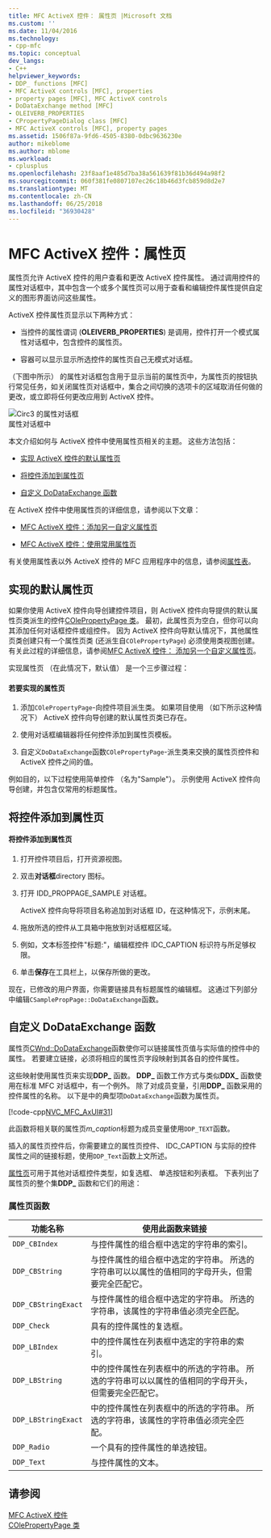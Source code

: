 ```yaml
---
title: MFC ActiveX 控件： 属性页 |Microsoft 文档
ms.custom: ''
ms.date: 11/04/2016
ms.technology:
- cpp-mfc
ms.topic: conceptual
dev_langs:
- C++
helpviewer_keywords:
- DDP_ functions [MFC]
- MFC ActiveX controls [MFC], properties
- property pages [MFC], MFC ActiveX controls
- DoDataExchange method [MFC]
- OLEIVERB_PROPERTIES
- CPropertyPageDialog class [MFC]
- MFC ActiveX controls [MFC], property pages
ms.assetid: 1506f87a-9fd6-4505-8380-0dbc9636230e
author: mikeblome
ms.author: mblome
ms.workload:
- cplusplus
ms.openlocfilehash: 23f8aaf1e485d7ba38a561639f81b36d494a98f2
ms.sourcegitcommit: 060f381fe0807107ec26c18b46d3fcb859d8d2e7
ms.translationtype: MT
ms.contentlocale: zh-CN
ms.lasthandoff: 06/25/2018
ms.locfileid: "36930428"
---
```

# <a name="mfc-activex-controls-property-pages"></a>MFC ActiveX 控件：属性页
属性页允许 ActiveX 控件的用户查看和更改 ActiveX 控件属性。 通过调用控件的属性对话框中，其中包含一个或多个属性页可以用于查看和编辑控件属性提供自定义的图形界面访问这些属性。  
  
 ActiveX 控件属性页显示以下两种方式：  
  
-   当控件的属性谓词 (**OLEIVERB_PROPERTIES**) 是调用，控件打开一个模式属性对话框中，包含控件的属性页。  
  
-   容器可以显示显示所选控件的属性页自己无模式对话框。  
  
 （下图中所示） 的属性对话框包含用于显示当前的属性页中，为属性页的按钮执行常见任务，如关闭属性页对话框中，集合之间切换的选项卡的区域取消任何做的更改，或立即将任何更改应用到 ActiveX 控件。  
  
 ![Circ3 的属性对话框](../mfc/media/vc373i1.gif "vc373i1")  
属性对话框中  
  
 本文介绍如何与 ActiveX 控件中使用属性页相关的主题。 这些方法包括：  
  
-   [实现 ActiveX 控件的默认属性页](#_core_implementing_the_default_property_page)  
  
-   [将控件添加到属性页](#_core_adding_controls_to_a_property_page)  
  
-   [自定义 DoDataExchange 函数](#_core_customizing_the_dodataexchange_function)  
  
 在 ActiveX 控件中使用属性页的详细信息，请参阅以下文章：  
  
-   [MFC ActiveX 控件：添加另一自定义属性页](../mfc/mfc-activex-controls-adding-another-custom-property-page.md)  
  
-   [MFC ActiveX 控件：使用常用属性页](../mfc/mfc-activex-controls-using-stock-property-pages.md)  
  
 有关使用属性表以外 ActiveX 控件的 MFC 应用程序中的信息，请参阅[属性表](../mfc/property-sheets-mfc.md)。  
  
##  <a name="_core_implementing_the_default_property_page"></a> 实现的默认属性页  
 如果你使用 ActiveX 控件向导创建控件项目，则 ActiveX 控件向导提供的默认属性页类派生的控件[COlePropertyPage 类](../mfc/reference/colepropertypage-class.md)。 最初，此属性页为空白，但你可以向其添加任何对话框控件或组控件。 因为 ActiveX 控件向导默认情况下，其他属性页类创建只有一个属性页类 (还派生自`COlePropertyPage`) 必须使用类视图创建。 有关此过程的详细信息，请参阅[MFC ActiveX 控件： 添加另一个自定义属性页](../mfc/mfc-activex-controls-adding-another-custom-property-page.md)。  
  
 实现属性页 （在此情况下，默认值） 是一个三步骤过程：  
  
#### <a name="to-implement-a-property-page"></a>若要实现的属性页  
  
1.  添加`COlePropertyPage`-向控件项目派生类。 如果项目使用 （如下所示这种情况下） ActiveX 控件向导创建的默认属性页类已存在。  
  
2.  使用对话框编辑器将任何控件添加到属性页模板。  
  
3.  自定义`DoDataExchange`函数`COlePropertyPage`-派生类来交换的属性页控件和 ActiveX 控件之间的值。  
  
 例如目的，以下过程使用简单控件 （名为"Sample"）。 示例使用 ActiveX 控件向导创建，并包含仅常用的标题属性。  
  
##  <a name="_core_adding_controls_to_a_property_page"></a> 将控件添加到属性页  
  
#### <a name="to-add-controls-to-a-property-page"></a>将控件添加到属性页  
  
1.  打开控件项目后，打开资源视图。  
  
2.  双击**对话框**directory 图标。  
  
3.  打开 IDD_PROPPAGE_SAMPLE 对话框。  
  
     ActiveX 控件向导将项目名称追加到对话框 ID，在这种情况下，示例末尾。  
  
4.  拖放所选的控件从工具箱中拖放到对话框框区域。  
  
5.  例如，文本标签控件"标题:"，编辑框控件 IDC_CAPTION 标识符与所足够权限。  
  
6.  单击**保存**在工具栏上，以保存所做的更改。  
  
 现在，已修改的用户界面，你需要链接具有标题属性的编辑框。 这通过下列部分中编辑`CSamplePropPage::DoDataExchange`函数。  
  
##  <a name="_core_customizing_the_dodataexchange_function"></a> 自定义 DoDataExchange 函数  
 属性页[CWnd::DoDataExchange](../mfc/reference/cwnd-class.md#dodataexchange)函数使你可以链接属性页值与实际值的控件中的属性。 若要建立链接，必须将相应的属性页字段映射到其各自的控件属性。  
  
 这些映射使用属性页来实现**DDP_** 函数。 **DDP_** 函数工作方式与类似**DDX_** 函数使用在标准 MFC 对话框中，有一个例外。 除了对成员变量，引用**DDP_** 函数采用的控件属性的名称。 以下是中的典型项`DoDataExchange`函数为属性页。  
  
 [!code-cpp[NVC_MFC_AxUI#31](../mfc/codesnippet/cpp/mfc-activex-controls-property-pages_1.cpp)]  
  
 此函数将相关联的属性页*m_caption*标题为成员变量使用`DDP_TEXT`函数。  
  
 插入的属性页控件后，你需要建立的属性页控件、 IDC_CAPTION 与实际的控件属性之间的链接标题，使用`DDP_Text`函数上文所述。  
  
 [属性页](../mfc/reference/property-pages-mfc.md)可用于其他对话框控件类型，如复选框、 单选按钮和列表框。 下表列出了属性页的整个集**DDP_** 函数和它们的用途：  
  
### <a name="property-page-functions"></a>属性页函数  
  
|功能名称|使用此函数来链接|  
|-------------------|-------------------------------|  
|`DDP_CBIndex`|与控件属性的组合框中选定的字符串的索引。|  
|`DDP_CBString`|与控件属性的组合框中选定的字符串。 所选的字符串可以以属性的值相同的字母开头，但需要完全匹配它。|  
|`DDP_CBStringExact`|与控件属性的组合框中选定的字符串。 所选的字符串，该属性的字符串值必须完全匹配。|  
|`DDP_Check`|具有的控件属性的复选框。|  
|`DDP_LBIndex`|中的控件属性在列表框中选定的字符串的索引。|  
|`DDP_LBString`|中的控件属性在列表框中的所选的字符串。 所选的字符串可以以属性的值相同的字母开头，但需要完全匹配它。|  
|`DDP_LBStringExact`|中的控件属性在列表框中的所选的字符串。 所选的字符串，该属性的字符串值必须完全匹配。|  
|`DDP_Radio`|一个具有的控件属性的单选按钮。|  
|`DDP_Text`|与控件属性的文本。|  
  
## <a name="see-also"></a>请参阅  
 [MFC ActiveX 控件](../mfc/mfc-activex-controls.md)   
 [COlePropertyPage 类](../mfc/reference/colepropertypage-class.md)
